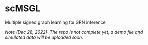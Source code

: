 # scMSGL
Multiple signed graph learning for GRN inference


_Note (Dec 28, 2022): The repo is not complete yet, a demo file and simulated data will be uploaded soon._

